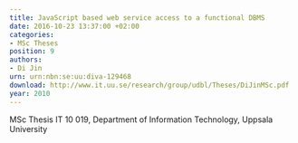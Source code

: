 ```yaml
---
title: JavaScript based web service access to a functional DBMS
date: 2016-10-23 13:37:00 +02:00
categories:
- MSc Theses
position: 9
authors:
- Di Jin
urn: urn:nbn:se:uu:diva-129468
download: http://www.it.uu.se/research/group/udbl/Theses/DiJinMSc.pdf
year: 2010
---
```


MSc Thesis IT 10 019, Department of Information Technology, Uppsala University
